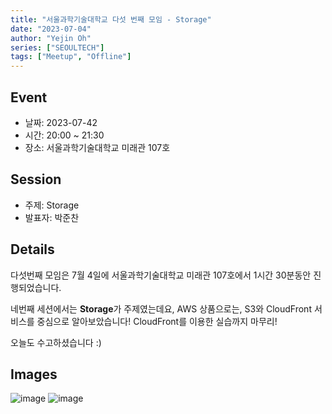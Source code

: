 ```yaml
---
title: "서울과학기술대학교 다섯 번째 모임 - Storage"
date: "2023-07-04"
author: "Yejin Oh"
series: ["SEOULTECH"]
tags: ["Meetup", "Offline"]
---
```


## Event

- 날짜: 2023-07-42
- 시간: 20:00 ~ 21:30
- 장소: 서울과학기술대학교 미래관 107호

## Session

- 주제: Storage
- 발표자: 박준찬

## Details

다섯번째 모임은 7월 4일에 서울과학기술대학교 미래관 107호에서 1시간 30분동안 진행되었습니다.

네번째 세션에서는 **Storage**가 주제였는데요,
AWS 상품으로는, S3와 CloudFront 서비스를 중심으로 알아보았습니다!
CloudFront를 이용한 실습까지 마무리!

오늘도 수고하셨습니다 :)


## Images
![image](https://github.com/aws-cloud-clubs/aws-cloud-clubs.github.io/assets/49095587/72987e2f-c3d0-4620-8b05-b384eda1bb2c)
![image](https://github.com/aws-cloud-clubs/aws-cloud-clubs.github.io/assets/49095587/26110887-e834-4a3f-a7d4-fd85c272307f)

